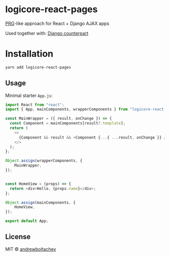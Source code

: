 # logicore-react-pages

[PRG](https://en.wikipedia.org/wiki/Post/Redirect/Get)-like approach for React + Django AJAX apps

Used together with: [Django counterpart](https://github.com/Logicore-project/logicore-django-react-pages)

# Installation

```bash
yarn add logicore-react-pages
```

## Usage

Minimal starter `App.js`:

```javascript
import React from "react";
import { App, mainComponents, wrapperComponents } from "logicore-react-pages";

const MainWrapper = ({ result, onChange }) => {
  const Component = mainComponents[result?.template];
  return (
    <>
      {Component && result && <Component {...{ ...result, onChange }} />}
    </>
  );
};

Object.assign(wrapperComponents, {
    MainWrapper,
});


const HomeView = (props) => {
  return <div>Hello, {props.name}</div>;
};

Object.assign(mainComponents, {
    HomeView,
});

export default App;
```


## License

MIT © [andrewboltachev](https://github.com/andrewboltachev)
